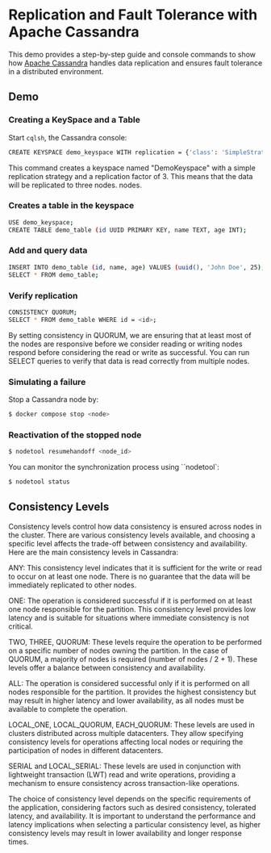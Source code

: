 # Replication and Fault Tolerance with Apache Cassandra

This demo provides a step-by-step guide and console commands to show how
[Apache Cassandra](https://cassandra.apache.org/_/cassandra-basics.html) handles data replication and ensures fault tolerance in a distributed environment.


## Demo

### Creating a KeySpace and a Table

Start `cqlsh`, the Cassandra console:

```bash
CREATE KEYSPACE demo_keyspace WITH replication = {'class': 'SimpleStrategy', 'replication_factor': 3};
```

This command creates a keyspace named "DemoKeyspace" with a simple replication strategy and a replication factor of 3. This means that the data will be replicated to three nodes.
nodes.

### Creates a table in the keyspace

```bash
USE demo_keyspace;
CREATE TABLE demo_table (id UUID PRIMARY KEY, name TEXT, age INT);
```

### Add and query data

```bash
INSERT INTO demo_table (id, name, age) VALUES (uuid(), 'John Doe', 25);
SELECT * FROM demo_table;
```

### Verify replication

```bash
CONSISTENCY QUORUM;
SELECT * FROM demo_table WHERE id = <id>;
```

By setting consistency in QUORUM, we are ensuring that at least most of the nodes are responsive before we consider reading or writing nodes respond before considering the read or write as successful. You can run SELECT queries to verify that data is read correctly from multiple nodes.


### Simulating a failure

Stop a Cassandra node by:

```bash
$ docker compose stop <node>
```


### Reactivation of the stopped node

```bash
$ nodetool resumehandoff <node_id>
```

You can monitor the synchronization process using ``nodetool`:

```bash
$ nodetool status
```

## Consistency Levels

Consistency levels control how data consistency is ensured across nodes in the cluster. There are various consistency levels available, and choosing a specific level affects the trade-off between consistency and availability. Here are the main consistency levels in Cassandra:

ANY: This consistency level indicates that it is sufficient for the write or read to occur on at least one node. There is no guarantee that the data will be immediately replicated to other nodes.

ONE: The operation is considered successful if it is performed on at least one node responsible for the partition. This consistency level provides low latency and is suitable for situations where immediate consistency is not critical.

TWO, THREE, QUORUM: These levels require the operation to be performed on a specific number of nodes owning the partition. In the case of QUORUM, a majority of nodes is required (number of nodes / 2 + 1). These levels offer a balance between consistency and availability.

ALL: The operation is considered successful only if it is performed on all nodes responsible for the partition. It provides the highest consistency but may result in higher latency and lower availability, as all nodes must be available to complete the operation.

LOCAL_ONE, LOCAL_QUORUM, EACH_QUORUM: These levels are used in clusters distributed across multiple datacenters. They allow specifying consistency levels for operations affecting local nodes or requiring the participation of nodes in different datacenters.

SERIAL and LOCAL_SERIAL: These levels are used in conjunction with lightweight transaction (LWT) read and write operations, providing a mechanism to ensure consistency across transaction-like operations.

The choice of consistency level depends on the specific requirements of the application, considering factors such as desired consistency, tolerated latency, and availability. It is important to understand the performance and latency implications when selecting a particular consistency level, as higher consistency levels may result in lower availability and longer response times.
